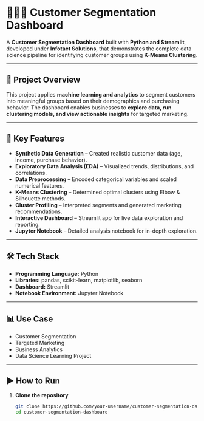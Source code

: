 # 🧑‍🤝‍🧑 Customer Segmentation Dashboard  

A **Customer Segmentation Dashboard** built with **Python and Streamlit**, developed under **Infotact Solutions**, that demonstrates the complete data science pipeline for identifying customer groups using **K-Means Clustering**.  

---

## 🚀 Project Overview  
This project applies **machine learning and analytics** to segment customers into meaningful groups based on their demographics and purchasing behavior. The dashboard enables businesses to **explore data, run clustering models, and view actionable insights** for targeted marketing.  

---

## 🔑 Key Features  
- **Synthetic Data Generation** – Created realistic customer data (age, income, purchase behavior).  
- **Exploratory Data Analysis (EDA)** – Visualized trends, distributions, and correlations.  
- **Data Preprocessing** – Encoded categorical variables and scaled numerical features.  
- **K-Means Clustering** – Determined optimal clusters using Elbow & Silhouette methods.  
- **Cluster Profiling** – Interpreted segments and generated marketing recommendations.  
- **Interactive Dashboard** – Streamlit app for live data exploration and reporting.  
- **Jupyter Notebook** – Detailed analysis notebook for in-depth exploration.  

---

## 🛠️ Tech Stack  
- **Programming Language:** Python  
- **Libraries:** pandas, scikit-learn, matplotlib, seaborn  
- **Dashboard:** Streamlit  
- **Notebook Environment:** Jupyter Notebook  

---

## 📊 Use Case  
- Customer Segmentation  
- Targeted Marketing  
- Business Analytics  
- Data Science Learning Project  

---

## ▶️ How to Run  

1. **Clone the repository**  
   ```bash
   git clone https://github.com/your-username/customer-segmentation-dashboard.git
   cd customer-segmentation-dashboard
   

